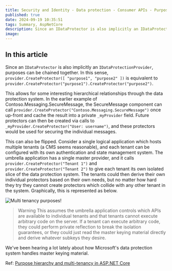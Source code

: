 ```yaml
---
title: Security and Identity - Data protection - Consumer APIs - Purpose hierarchy and multi-tenancy
published: true
date: 2024-09-19 10:35:51
tags: Summary, AspNetCore
description: Since an IDataProtector is also implicitly an IDataProtectionProvider, purposes can be chained together. In this sense, provider.CreateProtector([ "purpose1", "purpose2" ]) is equivalent to provider.CreateProtector("purpose1").CreateProtector("purpose2").
image:
---
```


## In this article

Since an ```IDataProtector``` is also implicitly an ```IDataProtectionProvider```, purposes can be chained together. In this sense, `provider.CreateProtector([ "purpose1", "purpose2" ])` is equivalent to `provider.CreateProtector("purpose1").CreateProtector("purpose2")`.

This allows for some interesting hierarchical relationships through the data protection system. In the earlier example of Contoso.Messaging.SecureMessage, the SecureMessage component can call `provider.CreateProtector("Contoso.Messaging.SecureMessage")` once up-front and cache the result into a private ```_myProvider``` field. Future protectors can then be created via calls to ```_myProvider.CreateProtector("User: username")```, and these protectors would be used for securing the individual messages.

This can also be flipped. Consider a single logical application which hosts multiple tenants (a CMS seems reasonable), and each tenant can be configured with its own authentication and state management system. The umbrella application has a single master provider, and it calls `provider.CreateProtector("Tenant 1")` and `provider.CreateProtector("Tenant 2")` to give each tenant its own isolated slice of the data protection system. The tenants could then derive their own individual protectors based on their own needs, but no matter how hard they try they cannot create protectors which collide with any other tenant in the system. Graphically, this is represented as below.



![Multi tenancy purposes!](https://learn.microsoft.com/en-us/aspnet/core/security/data-protection/consumer-apis/purpose-strings-multitenancy/_static/purposes-multi-tenancy.png?view=aspnetcore-8.0 "Multi tenancy purposes")

> Warning
This assumes the umbrella application controls which APIs are available to individual tenants and that tenants cannot execute arbitrary code on the server. If a tenant can execute arbitrary code, they could perform private reflection to break the isolation guarantees, or they could just read the master keying material directly and derive whatever subkeys they desire.

We've been hearing a lot lately about how Microsoft's data protection system handles master keying material.

Ref: [Purpose hierarchy and multi-tenancy in ASP.NET Core](https://learn.microsoft.com/en-us/aspnet/core/security/data-protection/consumer-apis/purpose-strings-multitenancy?view=aspnetcore-8.0)